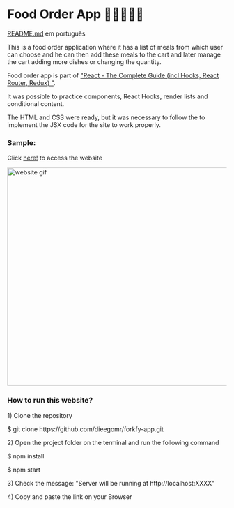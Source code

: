 <h1>Food Order App 👨🏼‍🍳🍔🍕</h1>

<p><a href="https://github.com/dieegomr/food-order-app/blob/main/README_pt-BR.md">README.md</a> em português</p>
<p>
This is a food order application where it has a list of meals from which user can choose and he can then add these meals to the cart and later manage the cart adding more dishes or changing the quantity.</p>
<p>Food order app is part of <a href="https://www.udemy.com/share/101Way3@Tl-LkQQtUAOqtTxMOnWfVxtvmAXWum0zMXkgJeQeEA3ZxE_NFZ1NpKMcjaQF9vuqrQ==/">"React - The Complete Guide (incl Hooks, React Router, Redux)
"</a>.</p>
<p>It was possible to practice components, React Hooks, render lists and conditional content.
</p>

<p>
The HTML and CSS were ready, but it was necessary to follow the to implement the JSX code for the site to work properly. </p>

<h3>Sample:</h3>
<p>Click <a href="">here!</a> to access the website</p>
<img src="" alt="website gif" width="800" height="500">

<h3>How to run this website?</h3>

<p> 1) Clone the repository </p>
<p>     $ git clone https://github.com/dieegomr/forkfy-app.git</p>
<p> 2) Open the project folder on the terminal and run the following command</p>
<p>     $ npm install</p>
<p>     $ npm start</p>
<p> 3) Check the message: "Server will be running at http://localhost:XXXX"</p>
<p> 4) Copy and paste the link on your Browser</p>
